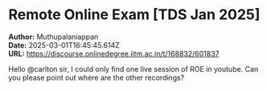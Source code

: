 # Remote Online Exam [TDS Jan 2025]

**Author:** Muthupalaniappan  
**Date:** 2025-03-01T16:45:45.614Z  
**URL:** https://discourse.onlinedegree.iitm.ac.in/t/168832/601837

Hello @carlton sir, I could only find one live session of ROE in youtube. Can you please point out where are the other recordings?
